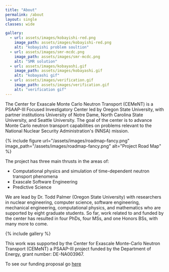 ```yaml
---
title: "About"
permalink: /about
layout: single
classes: wide

gallery:
  - url: assets/images/kobayishi-red.png
    image_path: assets/images/kobayishi-red.png
    alt: "kobayishi problem soultion"
  - url: assets/images/smr-mcdc.png
    image_path: assets/images/smr-mcdc.png
    alt: "SMR solution"
  - url: assets/images/kobayashi.gif
    image_path: assets/images/kobayashi.gif
    alt: "kobayashi gif"
  - url: assets/images/verification.gif
    image_path: assets/images/verification.gif
    alt: "verification gif"
---
```


The Center for Exascale Monte Carlo Neutron Transport (CEMeNT) is a PSAAP-III Focused Investigatory Center led by Oregon State University, with partner institutions University of Notre Dame, North Carolina State University, and Seattle University. The goal of the center is to advance Monte Carlo neutron transport capabilities on problems relevant to the National Nuclear Security Administration's (NNSA) mission.

{% include figure url="/assets/images/roadmap-fancy.png" image_path="/assets/images/roadmap-fancy.png" alt="Project Road Map" %}

The project has three main thrusts in the areas of:
* Computational physics and simulation of time-dependent neutron transport phenomena
* Exascale Software Engineering
* Predictive Science

We are lead by Dr. Todd Palmer (Oregon State University) with researchers in nuclear engineering, computer science, software engineering, mechanical engineering, computational physics, and mathematics who are supported by eight graduate students. So far, work related to and funded by the center has resulted in four PhDs, four MSs, and one Honors BSs, with many more to come.

{% include gallery %}

This work was supported by the Center for Exascale Monte-Carlo Neutron Transport (CEMeNT) a PSAAP-III project funded by the Department of Energy, grant number: DE-NA003967.

To see our funding proposal go [here](/assets/Documents/CEMeNT_PSAAP_III_FIC.pdf)
